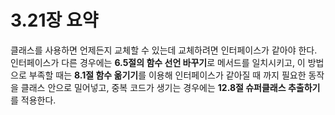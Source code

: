 # 3.21장 요약

클래스를 사용하면 언제든지 교체할 수 있는데 교체하려면 인터페이스가 같아야 한다.
인터페이스가 다른 경우에는 **6.5절의 함수 선언 바꾸기**로 메서드를 일치시키고, 이 방법으로 부족할 때는 **8.1절 함수 옮기기**를 이용해 인터페이스가 같아질 때 까지 필요한 동작을 클래스 안으로 밀어넣고, 중복 코드가 생기는 경우에는 **12.8절 슈퍼클래스 추출하기**를 적용한다.
